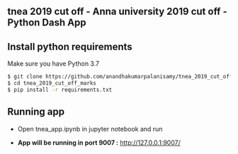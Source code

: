 ## tnea 2019 cut off - Anna university 2019 cut off - Python Dash App


## Install python requirements

Make sure you have Python 3.7

```sh
$ git clone https://github.com/anandhakumarpalanisamy/tnea_2019_cut_off_marks.git
$ cd tnea_2019_cut_off_marks
$ pip install -r requirements.txt
```
## Running app 

- Open tnea_app.ipynb in jupyter notebook and run

- **App will be running in port 9007 :** http://127.0.0.1:9007/
